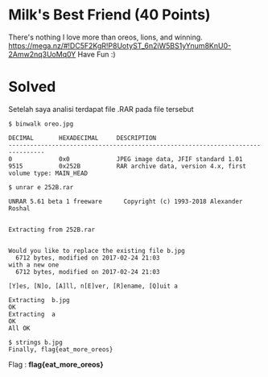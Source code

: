 # Milk's Best Friend (40 Points)
There's nothing I love more than oreos, lions, and winning. https://mega.nz/#!DC5F2KgR!P8UotyST_6n2iW5BS1yYnum8KnU0-2Amw2nq3UoMq0Y Have Fun :)
# Solved
Setelah saya analisi terdapat file .RAR pada file tersebut
```
$ binwalk oreo.jpg

DECIMAL       HEXADECIMAL     DESCRIPTION
--------------------------------------------------------------------------------
0             0x0             JPEG image data, JFIF standard 1.01
9515          0x252B          RAR archive data, version 4.x, first volume type: MAIN_HEAD
```
```
$ unrar e 252B.rar

UNRAR 5.61 beta 1 freeware      Copyright (c) 1993-2018 Alexander Roshal


Extracting from 252B.rar


Would you like to replace the existing file b.jpg
  6712 bytes, modified on 2017-02-24 21:03
with a new one
  6712 bytes, modified on 2017-02-24 21:03

[Y]es, [N]o, [A]ll, n[E]ver, [R]ename, [Q]uit a

Extracting  b.jpg                                                     OK
Extracting  a                                                         OK
All OK
```
```
$ strings b.jpg
Finally, flag{eat_more_oreos}
```
Flag : <b>flag{eat_more_oreos}</b>